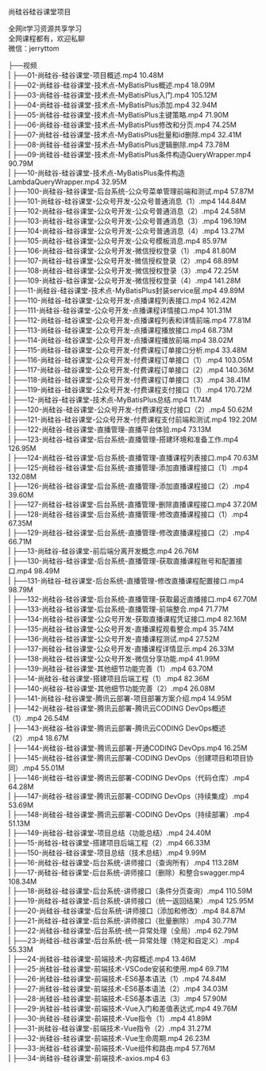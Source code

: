尚硅谷硅谷课堂项目

全网it学习资源共享学习<br>全网课程都有，欢迎私聊<br>微信：jerryttom<br>

├──视频<br> | ├──01-尚硅谷-硅谷课堂-项目概述.mp4 10.48M<br> | ├──02-尚硅谷-硅谷课堂-技术点-MyBatisPlus概述.mp4 18.09M<br> | ├──03-尚硅谷-硅谷课堂-技术点-MyBatisPlus入门.mp4 105.12M<br> | ├──04-尚硅谷-硅谷课堂-技术点-MyBatisPlus添加.mp4 32.94M<br> | ├──05-尚硅谷-硅谷课堂-技术点-MyBatisPlus主键策略.mp4 71.90M<br> | ├──06-尚硅谷-硅谷课堂-技术点-MyBatisPlus修改和分页.mp4 74.25M<br> | ├──07-尚硅谷-硅谷课堂-技术点-MyBatisPlus批量和id删除.mp4 32.41M<br> | ├──08-尚硅谷-硅谷课堂-技术点-MyBatisPlus逻辑删除.mp4 73.78M<br> | ├──09-尚硅谷-硅谷课堂-技术点-MyBatisPlus条件构造QueryWrapper.mp4 90.79M<br> | ├──10-尚硅谷-硅谷课堂-技术点-MyBatisPlus条件构造LambdaQueryWrapper.mp4 32.95M<br> | ├──100-尚硅谷-硅谷课堂-后台系统-公众号菜单管理前端和测试.mp4 57.87M<br> | ├──101-尚硅谷-硅谷课堂-公众号开发-公众号普通消息（1）.mp4 144.84M<br> | ├──102-尚硅谷-硅谷课堂-公众号开发-公众号普通消息（2）.mp4 24.58M<br> | ├──103-尚硅谷-硅谷课堂-公众号开发-公众号普通消息（3）.mp4 196.19M<br> | ├──104-尚硅谷-硅谷课堂-公众号开发-公众号普通消息（4）.mp4 13.27M<br> | ├──105-尚硅谷-硅谷课堂-公众号开发-公众号模板消息.mp4 85.97M<br> | ├──106-尚硅谷-硅谷课堂-公众号开发-微信授权登录（1）.mp4 81.80M<br> | ├──107-尚硅谷-硅谷课堂-公众号开发-微信授权登录（2）.mp4 68.89M<br> | ├──108-尚硅谷-硅谷课堂-公众号开发-微信授权登录（3）.mp4 72.25M<br> | ├──109-尚硅谷-硅谷课堂-公众号开发-微信授权登录（4）.mp4 141.28M<br> | ├──11-尚硅谷-硅谷课堂-技术点-MyBatisPlus封装service层.mp4 49.89M<br> | ├──110-尚硅谷-硅谷课堂-公众号开发-点播课程列表接口.mp4 162.42M<br> | ├──111-尚硅谷-硅谷课堂-公众号开发-点播课程详情接口.mp4 101.31M<br> | ├──112-尚硅谷-硅谷课堂-公众号开发-点播课程列表和详情前端.mp4 77.81M<br> | ├──113-尚硅谷-硅谷课堂-公众号开发-点播课程播放接口.mp4 68.73M<br> | ├──114-尚硅谷-硅谷课堂-公众号开发-点播课程播放前端.mp4 38.02M<br> | ├──115-尚硅谷-硅谷课堂-公众号开发-付费课程订单接口分析.mp4 33.48M<br> | ├──116-尚硅谷-硅谷课堂-公众号开发-付费课程订单接口（1）.mp4 103.05M<br> | ├──117-尚硅谷-硅谷课堂-公众号开发-付费课程订单接口（2）.mp4 140.36M<br> | ├──118-尚硅谷-硅谷课堂-公众号开发-付费课程订单接口（3）.mp4 38.41M<br> | ├──119-尚硅谷-硅谷课堂-公众号开发-付费课程支付接口（1）.mp4 170.72M<br> | ├──12-尚硅谷-硅谷课堂-技术点-MyBatisPlus总结.mp4 11.74M<br> | ├──120-尚硅谷-硅谷课堂-公众号开发-付费课程支付接口（2）.mp4 50.62M<br> | ├──121-尚硅谷-硅谷课堂-公众号开发-付费课程支付前端和测试.mp4 192.20M<br> | ├──122-尚硅谷-硅谷课堂-直播管理-直播平台体验.mp4 73.13M<br> | ├──123-尚硅谷-硅谷课堂-后台系统-直播管理-搭建环境和准备工作.mp4 126.95M<br> | ├──124-尚硅谷-硅谷课堂-后台系统-直播管理-直播课程列表接口.mp4 70.63M<br> | ├──125-尚硅谷-硅谷课堂-后台系统-直播管理-添加直播课程接口（1）.mp4 132.08M<br> | ├──126-尚硅谷-硅谷课堂-后台系统-直播管理-添加直播课程接口（2）.mp4 39.60M<br> | ├──127-尚硅谷-硅谷课堂-后台系统-直播管理-删除直播课程接口.mp4 37.20M<br> | ├──128-尚硅谷-硅谷课堂-后台系统-直播管理-修改直播课程接口（1）.mp4 67.35M<br> | ├──129-尚硅谷-硅谷课堂-后台系统-直播管理-修改直播课程接口（2）.mp4 66.71M<br> | ├──13-尚硅谷-硅谷课堂-前后端分离开发概念.mp4 26.76M<br> | ├──130-尚硅谷-硅谷课堂-后台系统-直播管理-获取直播课程账号和配置接口.mp4 98.49M<br> | ├──131-尚硅谷-硅谷课堂-后台系统-直播管理-修改直播课程配置接口.mp4 98.79M<br> | ├──132-尚硅谷-硅谷课堂-后台系统-直播管理-获取最近直播接口.mp4 67.70M<br> | ├──133-尚硅谷-硅谷课堂-后台系统-直播管理-前端整合.mp4 71.77M<br> | ├──134-尚硅谷-硅谷课堂-公众号开发-获取直播课程凭证接口.mp4 82.16M<br> | ├──135-尚硅谷-硅谷课堂-公众号开发-直播课程观看整合.mp4 35.74M<br> | ├──136-尚硅谷-硅谷课堂-公众号开发-直播课程测试.mp4 27.52M<br> | ├──137-尚硅谷-硅谷课堂-公众号开发-直播课程详情显示.mp4 26.33M<br> | ├──138-尚硅谷-硅谷课堂-公众号开发-微信分享功能.mp4 41.99M<br> | ├──139-尚硅谷-硅谷课堂-其他细节功能完善（1）.mp4 63.70M<br> | ├──14-尚硅谷-硅谷课堂-搭建项目后端工程（1）.mp4 82.36M<br> | ├──140-尚硅谷-硅谷课堂-其他细节功能完善（2）.mp4 26.08M<br> | ├──141-尚硅谷-硅谷课堂-腾讯云部署-项目部署方案介绍.mp4 14.95M<br> | ├──142-尚硅谷-硅谷课堂-腾讯云部署-腾讯云CODING DevOps概述（1）.mp4 26.54M<br> | ├──143-尚硅谷-硅谷课堂-腾讯云部署-腾讯云CODING DevOps概述（2）.mp4 18.67M<br> | ├──144-尚硅谷-硅谷课堂-腾讯云部署-开通CODING DevOps.mp4 16.25M<br> | ├──145-尚硅谷-硅谷课堂-腾讯云部署-CODING DevOps（创建项目和项目协同）.mp4 55.01M<br> | ├──146-尚硅谷-硅谷课堂-腾讯云部署-CODING DevOps（代码仓库）.mp4 64.28M<br> | ├──147-尚硅谷-硅谷课堂-腾讯云部署-CODING DevOps（持续集成）.mp4 53.69M<br> | ├──148-尚硅谷-硅谷课堂-腾讯云部署-CODING DevOps（持续部署）.mp4 51.13M<br> | ├──149-尚硅谷-硅谷课堂-项目总结（功能总结）.mp4 24.40M<br> | ├──15-尚硅谷-硅谷课堂-搭建项目后端工程（2）.mp4 66.33M<br> | ├──150-尚硅谷-硅谷课堂-项目总结（技术总结）.mp4 9.99M<br> | ├──16-尚硅谷-硅谷课堂-后台系统-讲师接口（查询所有）.mp4 113.28M<br> | ├──17-尚硅谷-硅谷课堂-后台系统-讲师接口（删除）和整合swagger.mp4 108.34M<br> | ├──18-尚硅谷-硅谷课堂-后台系统-讲师接口（条件分页查询）.mp4 110.59M<br> | ├──19-尚硅谷-硅谷课堂-后台系统-讲师接口（统一返回结果）.mp4 125.95M<br> | ├──20-尚硅谷-硅谷课堂-后台系统-讲师接口（添加和修改）.mp4 84.87M<br> | ├──21-尚硅谷-硅谷课堂-后台系统-讲师接口（批量删除）.mp4 30.77M<br> | ├──22-尚硅谷-硅谷课堂-后台系统-统一异常处理（全局）.mp4 62.79M<br> | ├──23-尚硅谷-硅谷课堂-后台系统-统一异常处理（特定和自定义）.mp4 55.33M<br> | ├──24-尚硅谷-硅谷课堂-前端技术-内容概述.mp4 13.46M<br> | ├──25-尚硅谷-硅谷课堂-前端技术-VSCode安装和使用.mp4 69.71M<br> | ├──26-尚硅谷-硅谷课堂-前端技术-ES6基本语法（1）.mp4 74.84M<br> | ├──27-尚硅谷-硅谷课堂-前端技术-ES6基本语法（2）.mp4 34.03M<br> | ├──28-尚硅谷-硅谷课堂-前端技术-ES6基本语法（3）.mp4 57.90M<br> | ├──29-尚硅谷-硅谷课堂-前端技术-Vue入门和差值表达式.mp4 49.76M<br> | ├──30-尚硅谷-硅谷课堂-前端技术-Vue指令（1）.mp4 41.89M<br> | ├──31-尚硅谷-硅谷课堂-前端技术-Vue指令（2）.mp4 31.27M<br> | ├──32-尚硅谷-硅谷课堂-前端技术-Vue生命周期.mp4 26.23M<br> | ├──33-尚硅谷-硅谷课堂-前端技术-Vue组件和路由.mp4 57.76M<br> | ├──34-尚硅谷-硅谷课堂-前端技术-axios.mp4 63